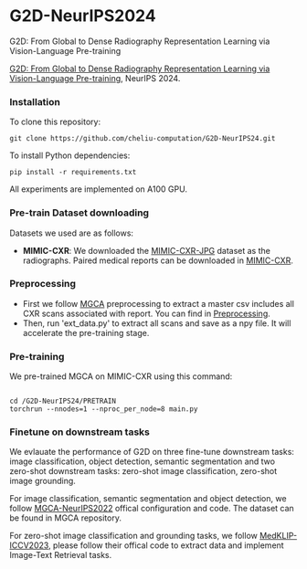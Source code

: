 # G2D-NeurIPS2024
G2D: From Global to Dense Radiography Representation Learning via Vision-Language Pre-training

[G2D: From Global to Dense Radiography Representation Learning via Vision-Language Pre-training](https://arxiv.org/abs/2312.01522), NeurIPS 2024.

###  Installation
To clone this repository:
```
git clone https://github.com/cheliu-computation/G2D-NeurIPS24.git
```
To install Python dependencies:
```
pip install -r requirements.txt
```
All experiments are implemented on A100 GPU.

### Pre-train Dataset downloading
Datasets we used are as follows:
- **MIMIC-CXR**: We downloaded the [MIMIC-CXR-JPG](https://physionet.org/content/mimic-cxr-jpg/2.0.0/) dataset as the radiographs. Paired medical reports can be downloaded in [MIMIC-CXR](https://physionet.org/content/mimic-cxr/2.0.0/mimic-cxr-reports.zip).

### Preprocessing
- First we follow [MGCA](https://github.com/HKU-MedAI/MGCA) preprocessing to extract a master csv includes all CXR scans associated with report. You can find in [Preprocessing](https://github.com/HKU-MedAI/MGCA/blob/main/mgca/preprocess/mimic_cxr.py). 
- Then, run 'ext_data.py' to extract all scans and save as a npy file. It will accelerate the pre-training stage.

### Pre-training
We pre-trained MGCA on MIMIC-CXR using this command:
```

cd /G2D-NeurIPS24/PRETRAIN
torchrun --nnodes=1 --nproc_per_node=8 main.py
```

### Finetune on downstream tasks
We evlauate the performance of G2D on three fine-tune downstream tasks: image classification, object detection, semantic segmentation and two zero-shot downstream tasks: zero-shot image classification, zero-shot image grounding.

For image classification, semantic segmentation and object detection, we follow [MGCA-NeurIPS2022](https://github.com/HKU-MedAI/MGCA) offical configuration and code. The dataset can be found in MGCA repository.

For zero-shot image classification and grounding tasks, we follow [MedKLIP-ICCV2023](https://github.com/MediaBrain-SJTU/MedKLIP), please follow their offical code to extract data and implement Image-Text Retrieval tasks.
